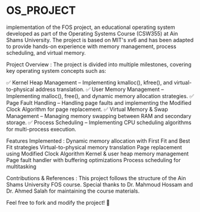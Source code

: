 # OS_PROJECT
implementation of the FOS project, an educational operating system developed as part of the Operating Systems Course (CSW355) at Ain Shams University. The project is based on MIT's xv6 and has been adapted to provide hands-on experience with memory management, process scheduling, and virtual memory.

Project Overview : 
The project is divided into multiple milestones, covering key operating system concepts such as:

✅ Kernel Heap Management – Implementing kmalloc(), kfree(), and virtual-to-physical address translation. ✅ User Memory Management – Implementing malloc(), free(), and dynamic memory allocation strategies. ✅ Page Fault Handling – Handling page faults and implementing the Modified Clock Algorithm for page replacement. ✅ Virtual Memory & Swap Management – Managing memory swapping between RAM and secondary storage. ✅ Process Scheduling – Implementing CPU scheduling algorithms for multi-process execution.

Features Implemented : 
Dynamic memory allocation with First Fit and Best Fit strategies Virtual-to-physical memory translation Page replacement using Modified Clock Algorithm Kernel & user heap memory management Page fault handler with buffering optimizations Process scheduling for multitasking

Contributions & References : This project follows the structure of the Ain Shams University FOS course. Special thanks to Dr. Mahmoud Hossam and Dr. Ahmed Salah for maintaining the course materials.

Feel free to fork and modify the project! 🚀
